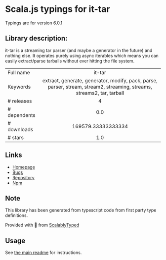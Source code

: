 
# Scala.js typings for it-tar

Typings are for version 6.0.1

## Library description:
it-tar is a streaming tar parser (and maybe a generator in the future) and nothing else. It operates purely using async iterables which means you can easily extract/parse tarballs without ever hitting the file system.

|                    |                 |
| ------------------ | :-------------: |
| Full name          | it-tar |
| Keywords           | extract, generate, generator, modify, pack, parse, parser, stream, stream2, streaming, streams, streams2, tar, tarball |
| # releases         | 4 |
| # dependents       | 0.0 |
| # downloads        | 169579.33333333334 |
| # stars            | 1.0 |

## Links
- [Homepage](https://github.com/alanshaw/it-tar#readme)
- [Bugs](https://github.com/alanshaw/it-tar/issues)
- [Repository](https://github.com/alanshaw/it-tar)
- [Npm](https://www.npmjs.com/package/it-tar)
    


## Note
This library has been generated from typescript code from first party type definitions.

Provided with :purple_heart: from [ScalablyTyped](https://github.com/oyvindberg/ScalablyTyped)

## Usage
See [the main readme](../../readme.md) for instructions.



